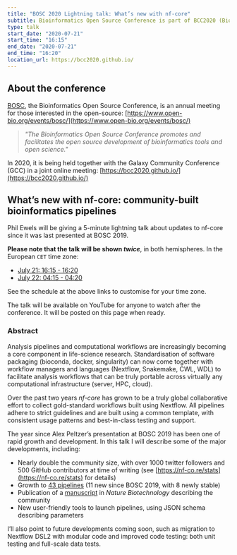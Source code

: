 ```yaml
---
title: "BOSC 2020 Lightning talk: What’s new with nf-core"
subtitle: Bioinformatics Open Source Conference is part of BCC2020 (Bioinformatics Community Conference 2020)
type: talk
start_date: "2020-07-21"
start_time: "16:15"
end_date: "2020-07-21"
end_time: "16:20"
location_url: https://bcc2020.github.io/
---
```


## About the conference

[BOSC](https://www.open-bio.org/events/bosc/), the Bioinformatics Open Source Conference,
is an annual meeting for those interested in the open-source:
[https://www.open-bio.org/events/bosc/](https://www.open-bio.org/events/bosc/)

> _"The Bioinformatics Open Source Conference promotes and facilitates the open source
> development of bioinformatics tools and open science."_

In 2020, it is being held together with the Galaxy Community Conference (GCC) in a joint online meeting:
[https://bcc2020.github.io/](https://bcc2020.github.io/)

## What’s new with nf-core: community-built bioinformatics pipelines

Phil Ewels will be giving a 5-minute lightning talk about updates to nf-core since it was last presented at BOSC 2019.

**Please note that the talk will be shown _twice_**, in both hemispheres.
In the European `CET` time zone:

* [July 21: 16:15 - 16:20](https://bcc2020.sched.com/event/coM8/whats-new-with-nf-core-community-built-bioinformatics-pipelines)
* [July 22: 04:15 - 04:20](https://bcc2020.sched.com/event/cssq/whats-new-with-nf-core-community-built-bioinformatics-pipelines)

See the schedule at the above links to customise for your time zone.

The talk will be available on YouTube for anyone to watch after the conference. It will be posted on this page when ready.

### Abstract

Analysis pipelines and computational workflows are increasingly becoming a core component in life-science research. Standardisation of software packaging (bioconda, docker, singularity) can now come together with workflow managers and languages (Nextflow, Snakemake, CWL, WDL) to facilitate analysis workflows that can be truly portable across virtually any computational infrastructure (server, HPC, cloud).

Over the past two years _nf-core_ has grown to be a truly global collaborative effort to collect gold-standard workflows built using Nextflow. All pipelines adhere to strict guidelines and are built using a common template, with consistent usage patterns and best-in-class testing and support.

The year since Alex Peltzer’s presentation at BOSC 2019 has been one of rapid growth and development. In this talk I will describe some of the major developments, including:

* Nearly double the community size, with over 1000 twitter followers and 500 GitHub contributors at time of writing (see [https://nf-co.re/stats](https://nf-co.re/stats) for details)
* Growth to [43 pipelines](https://nf-co.re/pipelines) (11 new since BOSC 2019, with 8 newly stable)
* Publication of a [manuscript](https://doi.org/10.1038/s41587-020-0439-x) in _Nature Biotechnology_ describing the community
* New user-friendly tools to launch pipelines, using JSON schema describing parameters

I’ll also point to future developments coming soon, such as migration to Nextflow DSL2 with modular code and improved code testing: both unit testing and full-scale data tests.
